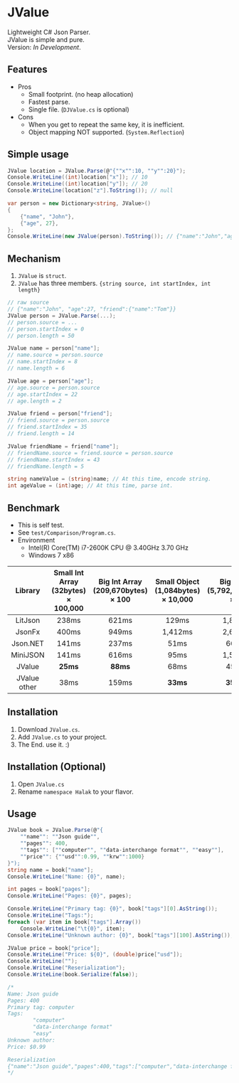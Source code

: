 JValue
======
Lightweight C# Json Parser.  
JValue is simple and pure.  
Version: *In Development*.


Features
--------
- Pros
  - Small footprint. (no heap allocation)
  - Fastest parse.
  - Single file. (`DJValue.cs` is optional)
- Cons
  - When you get to repeat the same key, it is inefficient.
  - Object mapping NOT supported. (`System.Reflection`)


Simple usage
------------
```cs
JValue location = JValue.Parse(@"{""x"":10, ""y"":20}");
Console.WriteLine((int)location["x"]); // 10
Console.WriteLine((int)location["y"]); // 20
Console.WriteLine(location["z"].ToString()); // null

var person = new Dictionary<string, JValue>()
{
    {"name", "John"},
    {"age", 27},
};
Console.WriteLine(new JValue(person).ToString()); // {"name":"John","age":27}
```


Mechanism
---------
1. `JValue` is `struct`.
2. `JValue` has three members. `{string source, int startIndex, int length}`

```cs
// raw source
// {"name":"John", "age":27, "friend":{"name":"Tom"}}
JValue person = JValue.Parse(...);
// person.source = ...
// person.startIndex = 0
// person.length = 50

JValue name = person["name"];
// name.source = person.source
// name.startIndex = 8
// name.length = 6

JValue age = person["age"];
// age.source = person.source
// age.startIndex = 22
// age.length = 2

JValue friend = person["friend"];
// friend.source = person.source
// friend.startIndex = 35
// friend.length = 14

JValue friendName = friend["name"];
// friendName.source = friend.source = person.source
// friendName.startIndex = 43
// friendName.length = 5

string nameValue = (string)name; // At this time, encode string.
int ageValue = (int)age; // At this time, parse int.
```


Benchmark
---------
- This is self test.
- See `test/Comparison/Program.cs`.
- Environment
  - Intel(R) Core(TM) i7-2600K CPU @ 3.40GHz 3.70 GHz
  - Windows 7 x86

| Library | Small Int Array (32bytes) × 100,000 | Big Int Array (209,670bytes) × 100 | Small Object (1,084bytes) × 10,000 | Big Object (5,792,000bytes) × 10 |
|:----------------:|:---------:|:---------:|:---------:|:---------:|
|          LitJson |     238ms |     621ms |     129ms |   1,845ms |
|           JsonFx |     400ms |     949ms |   1,412ms |   2,615ms |
|         Json.NET |     141ms |     237ms |      51ms |     661ms |
|         MiniJSON |     141ms |     616ms |      95ms |   1,525ms |
|           JValue |  **25ms** |  **88ms** |      68ms |     454ms |
|     JValue other |      38ms |     159ms |  **33ms** | **358ms** |


Installation
------------
1. Download `JValue.cs`.
2. Add `JValue.cs` to your project.
3. The End. use it. :)


Installation (Optional)
-----------------------
1. Open `JValue.cs`
2. Rename `namespace Halak` to your flavor.


Usage
-----
```cs
JValue book = JValue.Parse(@"{
    ""name"": ""Json guide"",
    ""pages"": 400,
    ""tags"": [""computer"", ""data-interchange format"", ""easy""],
    ""price"": {""usd"":0.99, ""krw"":1000}
}");
string name = book["name"];
Console.WriteLine("Name: {0}", name);

int pages = book["pages"];
Console.WriteLine("Pages: {0}", pages);

Console.WriteLine("Primary tag: {0}", book["tags"][0].AsString());
Console.WriteLine("Tags:");
foreach (var item in book["tags"].Array())
    Console.WriteLine("\t{0}", item);
Console.WriteLine("Unknown author: {0}", book["tags"][100].AsString());

JValue price = book["price"];
Console.WriteLine("Price: ${0}", (double)price["usd"]);
Console.WriteLine("");
Console.WriteLine("Reserialization");
Console.WriteLine(book.Serialize(false));

/*
Name: Json guide
Pages: 400
Primary tag: computer
Tags:
        "computer"
        "data-interchange format"
        "easy"
Unknown author:
Price: $0.99

Reserialization
{"name":"Json guide","pages":400,"tags":["computer","data-interchange format","easy"],"price":{"usd":0.99,"krw":1000}}
*/
```
